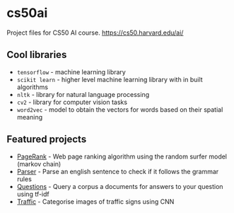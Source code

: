 # cs50ai
Project files for CS50 AI course. https://cs50.harvard.edu/ai/

## Cool libraries
* `tensorflow` - machine learning library 
* `scikit learn` - higher level machine learning library with in built algorithms
* `nltk` - library for natural language processing
* `cv2` - library for computer vision tasks
* `word2vec` - model to obtain the vectors for words based on their spatial meaning

## Featured projects
* [PageRank](/pagerank) - Web page ranking algorithm using the random surfer model (markov chain)
* [Parser](/parser) - Parse an english sentence to check if it follows the grammar rules
* [Questions](/questions) - Query a corpus a documents for answers to your question using tf-idf
* [Traffic](/traffic) - Categorise images of traffic signs using CNN
